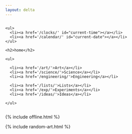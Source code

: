 ```yaml
---
layout: delta
---
```



<div class="columns is-vcentered">

  <div class="column is-4">

    <ul>
      <li><a href='/clocks/' id="current-time"></a></li>
      <li><a href='/calendar/' id="current-date"></a></li>
    </ul>

    <h2>home</h2>
    
    <ul>

      <li><a href='/art/'>Art</a></li>
      <li><a href='/science/'>Science</a></li>
      <li><a href='/engineering/'>Engineering</a></li>

      <li><a href='/lists/'>Lists</a></li>
      <li><a href='/exp/'>Experiments</a></li>
      <li><a href='/ideas/'>Ideas</a></li>

    </ul>

  </div>

</div>

{% include offline.html  %}

{% include random-art.html %}

<script src="/assets/js/moment.min.js"></script>
<script src="/assets/js/datetime.js"></script>

<script>
  show_date_and_time();
</script>

